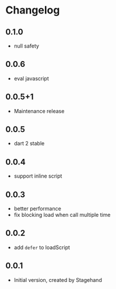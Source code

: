 # Changelog

## 0.1.0

- null safety

## 0.0.6

- eval javascript

## 0.0.5+1

- Maintenance release

## 0.0.5

- dart 2 stable

## 0.0.4

- support inline script

## 0.0.3

- better performance
- fix blocking load when call multiple time

## 0.0.2

- add `defer` to loadScript

## 0.0.1

- Initial version, created by Stagehand
